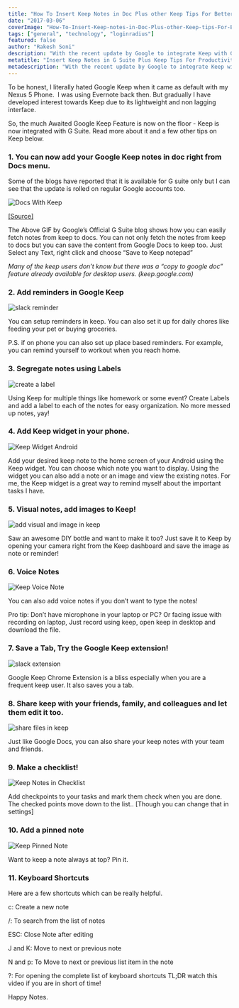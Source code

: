 ```yaml
---
title: "How To Insert Keep Notes in Doc Plus other Keep Tips For Better Productivity"
date: "2017-03-06"
coverImage: "How-To-Insert-Keep-notes-in-Doc-Plus-other-Keep-tips-For-Better-Productivity.jpg"
tags: ["general", "technology", "loginradius"]
featured: false 
author: "Rakesh Soni"
description: "With the recent update by Google to integrate Keep with G Suite, Keep has become our all time bestie. Google Keep Tips you always wanted to know for better productivity."
metatitle: "Insert Keep Notes in G Suite Plus Keep Tips For Productivity"
metadescription: "With the recent update by Google to integrate Keep with G Suite, Keep has become our all time bestie. Google Keep Tips you always wanted to know for better productivity."
---
```




To be honest, I literally hated Google Keep when it came as default with my Nexus 5 Phone.  I was using Evernote back then. But gradually I have developed interest towards Keep due to its lightweight and non lagging interface.

So, the much Awaited Google Keep Feature is now on the floor - Keep is now integrated with G Suite. Read more about it and a few other tips on Keep below.

### **1\. You can now add your Google Keep notes in doc right from Docs menu.**

Some of the blogs have reported that it is available for G suite only but I can see that the update is rolled on regular Google accounts too.

![Docs With Keep](     DocsWithKeep-blog.gif)

[\[Source\]](https://gsuiteupdates.googleblog.com/2017/02/google-keep-now-g-suite-core-service.html)

The Above GIF by Google’s Official G Suite blog shows how you can easily fetch notes from keep to docs. You can not only fetch the notes from keep to docs but you can save the content from Google Docs to keep too. Just Select any Text, right click and choose “Save to Keep notepad”

_Many of the keep users don’t know but there was a “copy to google doc” feature already available for desktop users. (keep.google.com)_

### **2\. Add reminders in Google Keep**

![slack reminder](     remind-.gif)

You can setup reminders in keep. You can also set it up for daily chores like feeding your pet or buying groceries.

P.S. if on phone you can also set up place based reminders. For example, you can remind yourself to workout when you reach home.

### **3\. Segregate notes using Labels**

![create a label](     create-a-label.gif)

Using Keep for multiple things like homework or some event? Create Labels and add a label to each of the notes for easy organization. No more messed up notes, yay!

### **4\. Add Keep widget in your phone.**

![Keep Widget Android](     Keep-Widget-Android.png?ver=1553881376)

Add your desired keep note to the home screen of your Android using the Keep widget. You can choose which note you want to display. Using the widget you can also add a note or an image and view the existing notes. For me, the Keep widget is a great way to remind myself about the important tasks I have.

### **5\. Visual notes, add images to Keep!**

![add visual and image in keep](     add-visual-and-image.gif)

Saw an awesome DIY bottle and want to make it too? Just save it to Keep by opening your camera right from the Keep dashboard and save the image as note or reminder!

### **6\. Voice Notes**

![Keep Voice Note](     Keep-Voice-Note.png?ver=1553881376)

You can also add voice notes if you don’t want to type the notes!

Pro tip: Don’t have microphone in your laptop or PC? Or facing issue with recording on laptop, Just record using keep, open keep in desktop and download the file.

### **7\. Save a Tab, Try the Google Keep extension!**

![slack extension](     video.gif)

Google Keep Chrome Extension is a bliss especially when you are a frequent keep user. It also saves you a tab.

### **8\. Share keep with your friends, family, and colleagues and let them edit it too.**

![share files in keep](     share.gif)

Just like Google Docs, you can also share your keep notes with your team and friends.

### **9\. Make a checklist!**

![Keep Notes in Checklist](     Keep-Notes-in-Checklist.png?ver=1553881376)

Add checkpoints to your tasks and mark them check when you are done. The checked points move down to the list.. \[Though you can change that in settings\]

### **10\. Add a pinned note**

![Keep Pinned Note](     Keep-Pinned-Note.png?ver=1553881376)

Want to keep a note always at top? Pin it.

### **11\. Keyboard Shortcuts**

Here are a few shortcuts which can be really helpful.

c: Create a new note

/: To search from the list of notes

ESC: Close Note after editing

J and K: Move to next or previous note

N and p: To Move to next or previous list item in the note

?: For opening the complete list of keyboard shortcuts TL;DR watch this video if you are in short of time!

Happy Notes.

<script src="https://www.youtube.com/iframe_api"></script>

<script type="text/javascript">var player; function onYouTubeIframeAPIReady() { player = new YT.Player('player', { videoId: 'UbvkHEDvw-o', playerVars: { controls: 0, autoplay: 0, disablekb: 1, enablejsapi: 1, iv_load_policy: 3, modestbranding: 1, showinfo: 0, rel: 0 } }); }</script>
